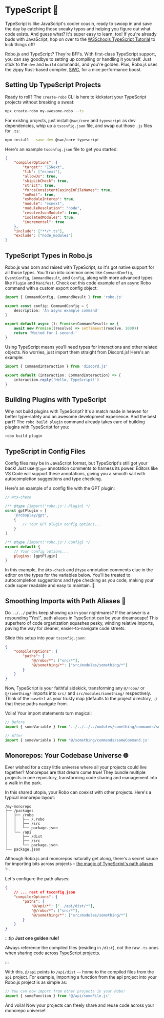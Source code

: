 # TypeScript 🚀

TypeScript is like JavaScript's cooler cousin, ready to swoop in and save the day by catching those sneaky typos and helping you figure out what code exists. And guess what? It's super easy to learn, too! If you're already buds with JavaScript, hop on over to the [W3Schools TypeScript Tutorial](https://www.w3schools.com/typescript/) to kick things off!

Robo.js and TypeScript? They're BFFs. With first-class TypeScript support, you can say goodbye to setting up compiling or handling it yourself. Just stick to the `dev` and `build` commands, and you're golden. Plus, Robo.js uses the zippy Rust-based compiler, [SWC](https://swc.rs/), for a nice performance boost.

## Setting Up TypeScript Projects

Ready to roll? The `create-robo` CLI is here to kickstart your TypeScript projects without breaking a sweat:

```bash
npx create-robo my-awesome-robo --ts
```

For existing projects, just install `@swc/core` and `typescript` as dev dependencies, whip up a `tsconfig.json` file, and swap out those `.js` files for `.ts`:

```bash
npm install --save-dev @swc/core typescript
```

Here's an example `tsconfig.json` file to get you started:

```json title="tsconfig.json" showLineNumbers
{
	"compilerOptions": {
		"target": "ESNext",
		"lib": ["esnext"],
		"allowJs": true,
		"skipLibCheck": true,
		"strict": true,
		"forceConsistentCasingInFileNames": true,
		"noEmit": true,
		"esModuleInterop": true,
		"module": "esnext",
		"moduleResolution": "node",
		"resolveJsonModule": true,
		"isolatedModules": true,
		"incremental": true
	},
	"include": ["**/*.ts"],
	"exclude": ["node_modules"]
}
```

## TypeScript Types in Robo.js

Robo.js was born and raised with TypeScript, so it's got native support for all those types. You'll run into common ones like `CommandConfig`, `EventConfig`, `CommandResult`, and `Config`, along with more advanced types like `Plugin` and `Manifest`. Check out this code example of an async Robo command with a custom export config object:

```typescript title="/src/commands/command.ts" {1} showLineNumbers
import { CommandConfig, CommandResult } from 'robo.js'

export const config: CommandConfig = {
	description: 'An async example command'
}

export default async (): Promise<CommandResult> => {
	await new Promise((resolve) => setTimeout(resolve, 1000))
	return 'Waited for 1 second.'
}
```

Using TypeScript means you'll need types for interactions and other related objects. No worries, just import them straight from Discord.js! Here's an example:

```typescript title="/src/commands/ts-command.ts" showLineNumbers
import { CommandInteraction } from 'discord.js'

export default (interaction: CommandInteraction) => {
	interaction.reply('Hello, TypeScript!')
}
```

## Building Plugins with TypeScript

Why not build plugins with TypeScript? It's a match made in heaven for better type-safety and an awesome development experience. And the best part? The `robo build plugin` command already takes care of building plugins with TypeScript for you:

```bash
robo build plugin
```

## TypeScript in Config Files

Config files may be in JavaScript format, but TypeScript's still got your back! Just use `@type` annotation comments to harness its power. Editors like VS Code will support these annotations, giving you a smooth sail with autocompletion suggestions and type checking.

Here's an example of a config file with the GPT plugin:

```javascript showLineNumbers {3} {11} title="config/robo.mjs"
// @ts-check

/** @type {import('robo.js').Plugin} */
const gptPlugin = [
	'@roboplay/gpt',
	{
		// Your GPT plugin config options...
	}
]

/** @type {import('robo.js').Config} */
export default {
	// Your config options...
	plugins: [gptPlugin]
}
```

In this example, the `@ts-check` and `@type` annotation comments clue in the editor on the types for the variables below. You'll be treated to autocompletion suggestions and type checking as you code, making your code super readable and easy to maintain. 🎉

## Smoothing Imports with Path Aliases 🚀

Do `../../` paths keep showing up in your nightmares? If the answer is a resounding "Yes!", path aliases in TypeScript can be your dreamscape! This superhero of code organization squashes pesky, winding relative imports, paving the way for cleaner, easier-to-navigate code streets.

Slide this setup into your `tsconfig.json`:

```json showLineNumbers title="tsconfig.json" {4-5}
{
	"compilerOptions": {
		"paths": {
			"@/robo/*": ["src/*"],
			"@/something/*": ["src/modules/something/*"]
		}
	}
}
```

Now, TypeScript is your faithful sidekick, transforming any `@/robo/` or `@/something/` imports into `src/` and `src/modules/something/` respectively. Think of the `baseUrl` as your trusty map (defaults to the project directory, `.`) that these paths navigate from.

Voila! Your import statements turn magical:

```typescript showLineNumbers title="/src/commands/easy-peasy.ts"
// Before
import { someVariable } from '../../../../modules/something/commands/someCommand.js'

// After
import { someVariable } from '@/something/commands/someCommand.js'
```

## Monorepos: Your Codebase Universe 🌐

Ever wished for a cozy little universe where all your projects could live together? Monorepos are that dream come true! They bundle multiple projects in one repository, transforming code sharing and management into a walk in the park.

In this shared utopia, your Robo can coexist with other projects. Here's a typical monorepo layout:

```
/my-monorepo
├── /packages
│   ├── /robo
│   │   ├── /.robo
│   │   ├── /src
│   │   └── package.json
│   └── /api
│       ├── /dist
│       ├── /src
│       └── package.json
└── package.json
```

Although Robo.js and monorepos naturally get along, there's a secret sauce for importing bits across projects – [the magic of TypeScript's path aliases](#smoothing-imports-with-path-aliases-🚀) ✨.

Let's configure the path aliases:

```json title="tsconfig.json" showLineNumbers
{
	// ... rest of tsconfig.json
	"compilerOptions": {
		"paths": {
			"@/api/*": ["../api/dist/*"],
			"@/robo/*": ["src/*"],
			"@/something/*": ["src/modules/something/*"]
		}
	}
}
```

:::tip **Just one golden rule!**

Always reference the compiled files (residing in `/dist`), not the raw `.ts` ones when sharing code across TypeScript projects.

:::

With this, `@/api` points to `/api/dist` — home to the compiled files from the `api` project. For example, importing a function from the api project into your Robo.js project is as simple as:

```ts
// You can now import from other projects in your Robo!
import { someFunction } from '@/api/someFile.js'
```

And voila! Now your projects can freely share and reuse code across your monorepo universe!
